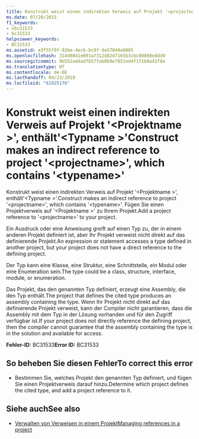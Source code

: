 ```yaml
---
title: Konstrukt weist einen indirekten Verweis auf Projekt '<projectname>', enthält'<typename>'
ms.date: 07/20/2015
f1_keywords:
- vbc31533
- bc31533
helpviewer_keywords:
- BC31533
ms.assetid: e3f55f9f-92be-4ecb-bc8f-9e57049a0805
ms.openlocfilehash: 31440841e001a7312d82d7165b3cbc80868e8dd0
ms.sourcegitcommit: 9b552addadfb57fab0b9e7852ed4f1f1b8a42f8e
ms.translationtype: HT
ms.contentlocale: de-DE
ms.lasthandoff: 04/23/2019
ms.locfileid: "61925176"
---
```

# <a name="construct-makes-an-indirect-reference-to-project-projectname-which-contains-typename"></a><span data-ttu-id="b27d0-102">Konstrukt weist einen indirekten Verweis auf Projekt '\<Projektname >', enthält'\<Typname >'</span><span class="sxs-lookup"><span data-stu-id="b27d0-102">Construct makes an indirect reference to project '\<projectname>', which contains '\<typename>'</span></span>
<span data-ttu-id="b27d0-103">Konstrukt weist einen indirekten Verweis auf Projekt '\<Projektname >', enthält'\<Typname >'.</span><span class="sxs-lookup"><span data-stu-id="b27d0-103">Construct makes an indirect reference to project '\<projectname>', which contains '\<typename>'.</span></span> <span data-ttu-id="b27d0-104">Fügen Sie einen Projektverweis auf '\<Projektname >' zu Ihrem Projekt.</span><span class="sxs-lookup"><span data-stu-id="b27d0-104">Add a project reference to '\<projectname>' to your project.</span></span>  
  
 <span data-ttu-id="b27d0-105">Ein Ausdruck oder eine Anweisung greift auf einen Typ zu, der in einem anderen Projekt definiert ist, aber Ihr Projekt verweist nicht direkt auf das definierende Projekt.</span><span class="sxs-lookup"><span data-stu-id="b27d0-105">An expression or statement accesses a type defined in another project, but your project does not have a direct reference to the defining project.</span></span>  
  
 <span data-ttu-id="b27d0-106">Der Typ kann eine Klasse, eine Struktur, eine Schnittstelle, ein Modul oder eine Enumeration sein.</span><span class="sxs-lookup"><span data-stu-id="b27d0-106">The type could be a class, structure, interface, module, or enumeration.</span></span>  
  
 <span data-ttu-id="b27d0-107">Das Projekt, das den genannten Typ definiert, erzeugt eine Assembly, die den Typ enthält.</span><span class="sxs-lookup"><span data-stu-id="b27d0-107">The project that defines the cited type produces an assembly containing the type.</span></span> <span data-ttu-id="b27d0-108">Wenn Ihr Projekt nicht direkt auf das definierende Projekt verweist, kann der Compiler nicht garantieren, dass die Assembly mit dem Typ in der Lösung vorhanden und für den Zugriff verfügbar ist.</span><span class="sxs-lookup"><span data-stu-id="b27d0-108">If your project does not directly reference the defining project, then the compiler cannot guarantee that the assembly containing the type is in the solution and available for access.</span></span>  
  
 <span data-ttu-id="b27d0-109">**Fehler-ID:** BC31533</span><span class="sxs-lookup"><span data-stu-id="b27d0-109">**Error ID:** BC31533</span></span>  
  
## <a name="to-correct-this-error"></a><span data-ttu-id="b27d0-110">So beheben Sie diesen Fehler</span><span class="sxs-lookup"><span data-stu-id="b27d0-110">To correct this error</span></span>  
  
- <span data-ttu-id="b27d0-111">Bestimmen Sie, welches Projekt den genannten Typ definiert, und fügen Sie einen Projektverweis darauf hinzu.</span><span class="sxs-lookup"><span data-stu-id="b27d0-111">Determine which project defines the cited type, and add a project reference to it.</span></span>  
  
## <a name="see-also"></a><span data-ttu-id="b27d0-112">Siehe auch</span><span class="sxs-lookup"><span data-stu-id="b27d0-112">See also</span></span>

- [<span data-ttu-id="b27d0-113">Verwalten von Verweisen in einem Projekt</span><span class="sxs-lookup"><span data-stu-id="b27d0-113">Managing references in a project</span></span>](/visualstudio/ide/managing-references-in-a-project)

